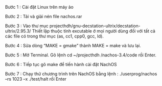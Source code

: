 Bước 1 : Cài đặt Linux trên máy ảo

Bước 2 : Tải và giải nén file nachos.rar

Bước 3 : Vào thư mục projecthdh/gnu-decstation-ultrix/decstation-ultrix/2.95.3/  Thiết lập thuộc tính excutable ở mọi người dùng đối với tất cả các file có trong thư mục (as, cc1, cpp0, gcc, ld).

Bước 4 : Sửa dòng “MAKE = gmake” thành MAKE = make và lưu lại.

Bước 5 : Mở Terminal. Gõ lệnh cd ~/projecthdh
/nachos-3.4/code rồi Enter.

Bước 6 : Tiếp tục gõ make để tiến hành cài đặt NachOS 

Bước 7 : Chạy thử chương trình trên NachOS bằng lệnh : ./userprog/nachos –rs 1023 –x ./test/halt rồi Enter
